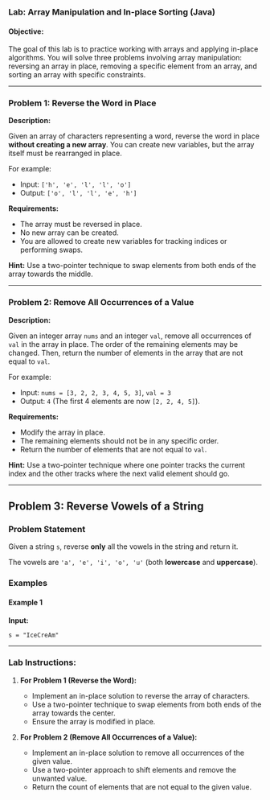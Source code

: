 ### **Lab: Array Manipulation and In-place Sorting (Java)**

#### **Objective:**
The goal of this lab is to practice working with arrays and applying in-place algorithms. You will solve three problems involving array manipulation: reversing an array in place, removing a specific element from an array, and sorting an array with specific constraints.

---

### **Problem 1: Reverse the Word in Place**

**Description:**

Given an array of characters representing a word, reverse the word in place **without creating a new array**. You can create new variables, but the array itself must be rearranged in place.

For example:

- Input: `['h', 'e', 'l', 'l', 'o']`
- Output: `['o', 'l', 'l', 'e', 'h']`

**Requirements:**
- The array must be reversed in place.
- No new array can be created.
- You are allowed to create new variables for tracking indices or performing swaps.

**Hint:**
Use a two-pointer technique to swap elements from both ends of the array towards the middle.

---

### **Problem 2: Remove All Occurrences of a Value**

**Description:**

Given an integer array `nums` and an integer `val`, remove all occurrences of `val` in the array in place. The order of the remaining elements may be changed. Then, return the number of elements in the array that are not equal to `val`.

For example:

- Input: `nums = [3, 2, 2, 3, 4, 5, 3]`, `val = 3`
- Output: `4` (The first 4 elements are now `[2, 2, 4, 5]`).

**Requirements:**
- Modify the array in place.
- The remaining elements should not be in any specific order.
- Return the number of elements that are not equal to `val`.

**Hint:**
Use a two-pointer technique where one pointer tracks the current index and the other tracks where the next valid element should go.

---

## **Problem 3: Reverse Vowels of a String**

### **Problem Statement**
Given a string `s`, reverse **only** all the vowels in the string and return it.

The vowels are `'a', 'e', 'i', 'o', 'u'` (both **lowercase** and **uppercase**).

### **Examples**

#### **Example 1**
**Input:**
```plaintext
s = "IceCreAm"
```
---

### **Lab Instructions:**

1. **For Problem 1 (Reverse the Word):**
   - Implement an in-place solution to reverse the array of characters.
   - Use a two-pointer technique to swap elements from both ends of the array towards the center.
   - Ensure the array is modified in place.

2. **For Problem 2 (Remove All Occurrences of a Value):**
   - Implement an in-place solution to remove all occurrences of the given value.
   - Use a two-pointer approach to shift elements and remove the unwanted value.
   - Return the count of elements that are not equal to the given value.
